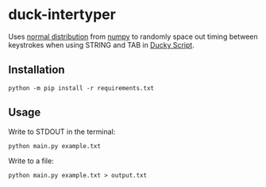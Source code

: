 # duck-intertyper
Uses [normal distribution](https://en.wikipedia.org/wiki/Normal_distribution) from [numpy](https://numpy.org/) to randomly space out timing between keystrokes when using STRING and TAB in [Ducky Script](https://github.com/hak5darren/USB-Rubber-Ducky/wiki/Duckyscript).

## Installation
```
python -m pip install -r requirements.txt
```

## Usage
Write to STDOUT in the terminal:
```
python main.py example.txt
```

Write to a file:
```
python main.py example.txt > output.txt
```
